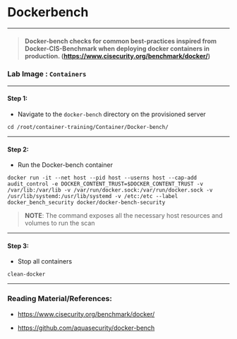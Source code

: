 # **Dockerbench**

---

> #### Docker-bench checks for common best-practices inspired from Docker-CIS-Benchmark when deploying docker containers in production. (https://www.cisecurity.org/benchmark/docker/)

### **Lab Image : `Containers`**

---

#### Step 1:

* Navigate to the `docker-bench` directory on the provisioned server

```commandline
cd /root/container-training/Container/Docker-bench/
```

---

#### Step 2:

* Run the Docker-bench container

```commandline
docker run -it --net host --pid host --userns host --cap-add audit_control -e DOCKER_CONTENT_TRUST=$DOCKER_CONTENT_TRUST -v /var/lib:/var/lib -v /var/run/docker.sock:/var/run/docker.sock -v /usr/lib/systemd:/usr/lib/systemd -v /etc:/etc --label docker_bench_security docker/docker-bench-security
```

> **NOTE**: The command exposes all the necessary host resources and volumes to run the scan

---

#### Step 3:

* Stop all containers

```commandline
clean-docker
```

---

### Reading Material/References:

* https://www.cisecurity.org/benchmark/docker/

* https://github.com/aquasecurity/docker-bench

